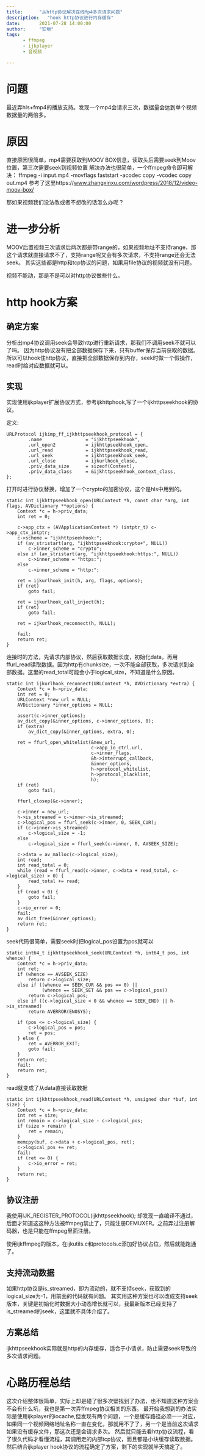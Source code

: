 ```yaml
---
title:      "从http协议解决在线Mp4多次请求问题"
description:   "hook http协议进行内存缓存"
date:       2021-07-28 14:00:00
author:     "安地"
tags:
      - ffmpeg
      - ijkplayer
      - 音视频

---
```


# 问题

最近弄hls+fmp4的播放支持。发现一个mp4会请求三次，数据量会达到单个视频数据量的两倍多。

# 原因

直接原因很简单，mp4需要获取到MOOV BOX信息，读取头后需要seek到Moov位置，第三次需要seek到视频位置
解决办法也很简单，一个ffmpeg命令即可解决：
ffmpeg -i input.mp4 -movflags faststart -acodec copy -vcodec copy out.mp4
参考了这里https://www.zhangxinxu.com/wordpress/2018/12/video-moov-box/


那如果视频我们没法改或者不想改的话怎么办呢？

# 进一步分析

MOOV后置视频三次请求后两次都是带range的，如果视频地址不支持range，那这个请求就直接请求不了，支持range呢又会有多次请求，不支持range还会无法seek。
其实这些都是http和tcp协议的问题，如果用file协议的视频就没有问题。

视频不能动，那是不是可以对http协议做些什么。


# http hook方案

## 确定方案

分析出mp4协议调用seek会导致http进行重新请求，那我们不调用seek不就可以了吗。
因为http协议没有把全部数据保存下来，只有buffer保存当前获取的数据。
所以可以hook住http协议，直接把全部数据保存到内存，seek时做一个假操作，read时给对应数据就可以。

## 实现

实现使用ijkplayer扩展协议方式，参考ijkhttphook,写了一个ijkhttpseekhook的协议。

定义:
```
URLProtocol ijkimp_ff_ijkhttpseekhook_protocol = {
        .name                = "ijkhttpseekhook",
        .url_open2           = ijkhttpseekhook_open,
        .url_read            = ijkhttpseekhook_read,
        .url_seek            = ijkhttpseekhook_seek,
        .url_close           = ijkurlhook_close,
        .priv_data_size      = sizeof(Context),
        .priv_data_class     = &ijkhttpseekhook_context_class,
};
```

打开时进行协议替换，增加了一个crypto的加密协议，这个是hls中用到的。

```
static int ijkhttpseekhook_open(URLContext *h, const char *arg, int flags, AVDictionary **options) {
    Context *c = h->priv_data;
    int ret = 0;

    c->app_ctx = (AVApplicationContext *) (intptr_t) c->app_ctx_intptr;
    c->scheme = "ijkhttpseekhook:";
    if (av_stristart(arg, "ijkhttpseekhook:crypto+", NULL))
        c->inner_scheme = "crypto";
    else if (av_stristart(arg, "ijkhttpseekhook:https:", NULL))
        c->inner_scheme = "https:";
    else
        c->inner_scheme = "http:";

    ret = ijkurlhook_init(h, arg, flags, options);
    if (ret)
        goto fail;

    ret = ijkurlhook_call_inject(h);
    if (ret)
        goto fail;

    ret = ijkurlhook_reconnect(h, NULL);

    fail:
    return ret;
}
```

连接时的方法，先请求内部协议，然后获取数据长度，初始化data，再用ffurl_read读取数据。因为http有chunksize，一次不能全部获取，多次请求到全部数据。这里的read_total可能会小于logical_size，不知道是什么原因。

```
static int ijkurlhook_reconnect(URLContext *h, AVDictionary *extra) {
    Context *c = h->priv_data;
    int ret = 0;
    URLContext *new_url = NULL;
    AVDictionary *inner_options = NULL;

    assert(c->inner_options);
    av_dict_copy(&inner_options, c->inner_options, 0);
    if (extra)
        av_dict_copy(&inner_options, extra, 0);

    ret = ffurl_open_whitelist(&new_url,
                               c->app_io_ctrl.url,
                               c->inner_flags,
                               &h->interrupt_callback,
                               &inner_options,
                               h->protocol_whitelist,
                               h->protocol_blacklist,
                               h);
    if (ret)
        goto fail;

    ffurl_closep(&c->inner);

    c->inner = new_url;
    h->is_streamed = c->inner->is_streamed;
    c->logical_pos = ffurl_seek(c->inner, 0, SEEK_CUR);
    if (c->inner->is_streamed)
        c->logical_size = -1;
    else
        c->logical_size = ffurl_seek(c->inner, 0, AVSEEK_SIZE);

    c->data = av_malloc(c->logical_size);
    int read;
    int read_total = 0;
    while (read = ffurl_read(c->inner, c->data + read_total, c->logical_size) > 0) {
        read_total += read;
    }
    if (read < 0) {
        goto fail;
    }
    c->io_error = 0;
    fail:
    av_dict_free(&inner_options);
    return ret;
}
```


seek代码很简单，需要seek时把logical_pos设置为pos就可以


```
static int64_t ijkhttpseekhook_seek(URLContext *h, int64_t pos, int whence) {
    Context *c = h->priv_data;
    int ret;
    if (whence == AVSEEK_SIZE)
        return c->logical_size;
    else if ((whence == SEEK_CUR && pos == 0) ||
             (whence == SEEK_SET && pos == c->logical_pos))
        return c->logical_pos;
    else if ((c->logical_size < 0 && whence == SEEK_END) || h->is_streamed)
        return AVERROR(ENOSYS);

    if (pos <= c->logical_size) {
        c->logical_pos = pos;
        ret = pos;
    } else {
        ret = AVERROR_EXIT;
        goto fail;
    }
    return ret;
    fail:
    return ret;
}
```


read就变成了从data直接读取数据
```
static int ijkhttpseekhook_read(URLContext *h, unsigned char *buf, int size) {
    Context *c = h->priv_data;
    int ret = size;
    int remain = c->logical_size - c->logical_pos;
    if (size > remain) {
        ret = remain;
    }
    memcpy(buf, c->data + c->logical_pos, ret);
    c->logical_pos += ret;
    fail:
    if (ret <= 0) {
        c->io_error = ret;
    }
    return ret;
}
```

## 协议注册

我使用IJK_REGISTER_PROTOCOL(ijkhttpseekhook);
却发现一直编译不通过，后面才知道这这种方法被ffmpeg禁止了，只能注册DEMUXER。之前弄过注册解码器，也是只能在ffmpeg里面注册。

使用ijkffmpeg的版本，在ijkutils.c和protocols.c添加好协议占位，然后就能跑通了。

## 支持流动数据

如果http协议是is_streamed，即为流动的，就不支持seek，获取到的logical_size为-1，用前面的代码就有问题。
其实用这种方案也可以改成支持seek版本，关键是初始化时数据大小动态增长就可以，我最新版本已经支持了is_streamed的seek，这里就不具体介绍了。

## 方案总结

ijkhttpseekhook实际就是http的内存缓存，适合于小请求，防止需要seek导致的多次请求问题。


# 心路历程总结

这次介绍整体很简单，实际上却是碰了很多次壁找到了办法，也不知道这种方案会不会有什么坑，我也是第一次弄ffmpeg协议相关的东西。
最开始我想到的办法实际是使用ijkplayer的iocache,但发现有两个问题，一个是缓存路径必须一一对应，如果同一个视频网络地址名称一直在变化，那就用不了了，另一个是当前这次请求如果没有缓存文件，那这次还是会请求多次。
然后就只能去看http协议流程，看了很久代码才看懂流程，其调用走的内部tcp协议，而且都是小块缓存读取数据。然后结合ijkplayer hook协议的流程确定了方案，剩下的实现就半天搞定了。





